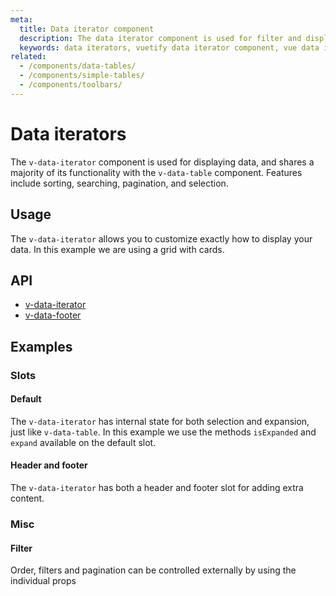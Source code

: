 ```yaml
---
meta:
  title: Data iterator component
  description: The data iterator component is used for filter and displaying data including sorting, searching, pagination, and selection.
  keywords: data iterators, vuetify data iterator component, vue data iterator component
related:
  - /components/data-tables/
  - /components/simple-tables/
  - /components/toolbars/
---
```


# Data iterators

The `v-data-iterator` component is used for displaying data, and shares a majority of its functionality with the `v-data-table` component. Features include sorting, searching, pagination, and selection.

<entry-ad />

## Usage

The `v-data-iterator` allows you to customize exactly how to display your data. In this example we are using a grid with cards.

<usage name="v-data-iterator" />

## API

- [v-data-iterator](../../api/v-data-iterator)
- [v-data-footer](../../api/v-data-footer)

## Examples

### Slots

#### Default

The `v-data-iterator` has internal state for both selection and expansion, just like `v-data-table`. In this example we use the methods `isExpanded` and `expand` available on the default slot.

<example file="v-data-iterator/slot-default" />

#### Header and footer

The `v-data-iterator` has both a header and footer slot for adding extra content.

<example file="v-data-iterator/slot-header-and-footer" />

### Misc

#### Filter

Order, filters and pagination can be controlled externally by using the individual props

<example file="v-data-iterator/misc-filter" />

<backmatter />
